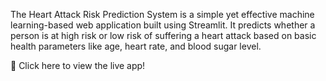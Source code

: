 The Heart Attack Risk Prediction System is a simple yet effective machine learning-based web application built using Streamlit.
It predicts whether a person is at high risk or low risk of suffering a heart attack based on basic health parameters like age, heart rate, and blood sugar level.

🔗 Click here to view the live app!
